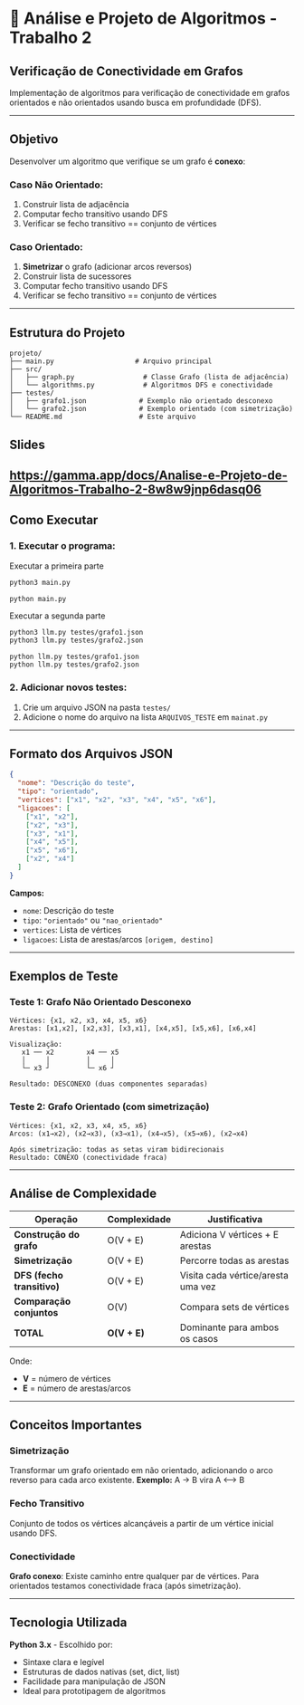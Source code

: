 # 🔬 Análise e Projeto de Algoritmos - Trabalho 2

## Verificação de Conectividade em Grafos

Implementação de algoritmos para verificação de conectividade em grafos orientados e não orientados usando busca em profundidade (DFS).

---

## Objetivo

Desenvolver um algoritmo que verifique se um grafo é **conexo**:

### Caso Não Orientado:
1. Construir lista de adjacência
2. Computar fecho transitivo usando DFS
3. Verificar se fecho transitivo == conjunto de vértices

### Caso Orientado:
1. **Simetrizar** o grafo (adicionar arcos reversos)
2. Construir lista de sucessores
3. Computar fecho transitivo usando DFS  
4. Verificar se fecho transitivo == conjunto de vértices

---

## Estrutura do Projeto

```
projeto/
├── main.py                    # Arquivo principal
├── src/
│   ├── graph.py                 # Classe Grafo (lista de adjacência)
│   └── algorithms.py            # Algoritmos DFS e conectividade
├── testes/
│   ├── grafo1.json             # Exemplo não orientado desconexo
│   └── grafo2.json             # Exemplo orientado (com simetrização)
└── README.md                   # Este arquivo
```
## Slides
https://gamma.app/docs/Analise-e-Projeto-de-Algoritmos-Trabalho-2-8w8w9jnp6dasq06
---

## Como Executar

### 1. Executar o programa:
Executar a primeira parte
```bash
python3 main.py
```
```powershell/cmd
python main.py
```
Executar a segunda parte
```bash
python3 llm.py testes/grafo1.json
python3 llm.py testes/grafo2.json
```
```powershell/cmd
python llm.py testes/grafo1.json
python llm.py testes/grafo2.json
```

### 2. Adicionar novos testes:
1. Crie um arquivo JSON na pasta `testes/`
2. Adicione o nome do arquivo na lista `ARQUIVOS_TESTE` em `mainat.py`

---

## Formato dos Arquivos JSON

```json
{
  "nome": "Descrição do teste",
  "tipo": "orientado",
  "vertices": ["x1", "x2", "x3", "x4", "x5", "x6"],
  "ligacoes": [
    ["x1", "x2"], 
    ["x2", "x3"], 
    ["x3", "x1"], 
    ["x4", "x5"], 
    ["x5", "x6"], 
    ["x2", "x4"]
  ]
}
```

**Campos:**
- `nome`: Descrição do teste
- `tipo`: `"orientado"` ou `"nao_orientado"`
- `vertices`: Lista de vértices
- `ligacoes`: Lista de arestas/arcos `[origem, destino]`

---

## Exemplos de Teste

### Teste 1: Grafo Não Orientado Desconexo
```
Vértices: {x1, x2, x3, x4, x5, x6}
Arestas: [x1,x2], [x2,x3], [x3,x1], [x4,x5], [x5,x6], [x6,x4]

Visualização:
   x1 ── x2        x4 ── x5
   │     │         │     │  
   └─ x3 ┘         └─ x6 ┘

Resultado: DESCONEXO (duas componentes separadas)
```

### Teste 2: Grafo Orientado (com simetrização)
```
Vértices: {x1, x2, x3, x4, x5, x6}
Arcos: (x1→x2), (x2→x3), (x3→x1), (x4→x5), (x5→x6), (x2→x4)

Após simetrização: todas as setas viram bidirecionais
Resultado: CONEXO (conectividade fraca)
```

---

## Análise de Complexidade

| Operação | Complexidade | Justificativa |
|----------|-------------|---------------|
| **Construção do grafo** | O(V + E) | Adiciona V vértices + E arestas |
| **Simetrização** | O(V + E) | Percorre todas as arestas |
| **DFS (fecho transitivo)** | O(V + E) | Visita cada vértice/aresta uma vez |
| **Comparação conjuntos** | O(V) | Compara sets de vértices |
| **TOTAL** | **O(V + E)** | Dominante para ambos os casos |

Onde:
- **V** = número de vértices
- **E** = número de arestas/arcos

---

## Conceitos Importantes

### Simetrização
Transformar um grafo orientado em não orientado, adicionando o arco reverso para cada arco existente.
**Exemplo:** A → B vira A ⟷ B

### Fecho Transitivo
Conjunto de todos os vértices alcançáveis a partir de um vértice inicial usando DFS.

### Conectividade
**Grafo conexo**: Existe caminho entre qualquer par de vértices. Para orientados testamos conectividade fraca (após simetrização).

---

## Tecnologia Utilizada

**Python 3.x** - Escolhido por:
- Sintaxe clara e legível
- Estruturas de dados nativas (set, dict, list)
- Facilidade para manipulação de JSON
- Ideal para prototipagem de algoritmos